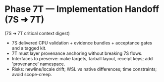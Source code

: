 # Phase 7T — Implementation Handoff (7S ➜ 7T)
(7S ➜ 7T critical context digest)
- 7S delivered CPU validation + evidence bundles + acceptance gates and a tagged kit.
- 7T must layer provenance anchoring without breaking 7S flows.
- Interfaces to preserve: make targets, tarball layout, receipt keys; add 'provenance' namespace.
- Risks: newline/locale drift; WSL vs native differences; time constraints; avoid scope-creep.
